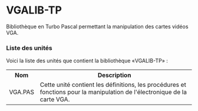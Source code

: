 # VGALIB-TP
Bibliothèque en Turbo Pascal permettant la manipulation des cartes vidéos VGA.

<h3>Liste des unités</h3>

Voici la liste des unités que contient la bibliothèque «VGALIB-TP» :

<table>
  <tr>
    <th>Nom</th>
    <th>Description</th>
  </tr>
  <tr>
    <td>VGA.PAS</td>
    <td>Cette unité contient les définitions, les procédures et fonctions pour la manipulation de l'électronique de la carte VGA.</td>
  </tr>
</table>
